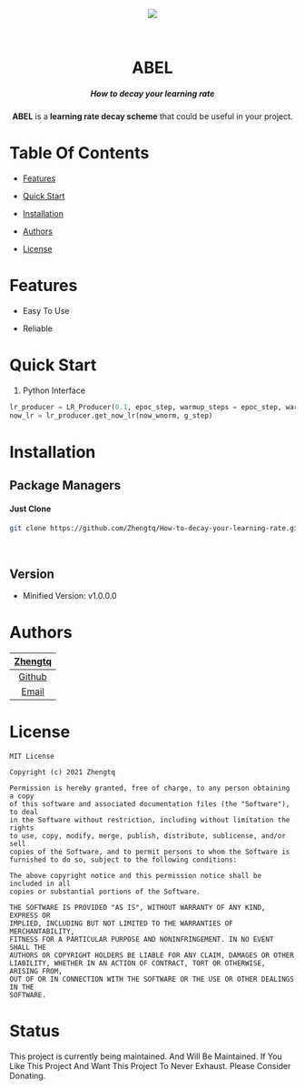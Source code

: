 <div align="center" id="top"><p>
    <a href="#status"><img src="https://img.shields.io/badge/Maintained-yes-green.svg?style=flat-square"></a>
    </p>
  <br>
  <h1>ABEL</h1>
  <h5>How to decay your learning rate</h5>
  <p>
  <b>ABEL</b> is a <b>learning rate decay scheme</b> that could be useful in your project.
  </p></div>

# Table Of Contents

*   [Features](#features)

*   [Quick Start](#quick-start)

*   [Installation](#installation)

*   [Authors](#authors)

*   [License](#license)


# Features

*   Easy To Use 

*   Reliable


# Quick Start

1. Python Interface 

```python
lr_producer = LR_Producer(0.1, epoc_step, warmup_steps = epoc_step, warmup_lr = 0.01)
now_lr = lr_producer.get_now_lr(now_wnorm, g_step)
```


# Installation


## Package Managers

#### Just Clone 

```bash
git clone https://github.com/Zhengtq/How-to-decay-your-learning-rate.git
```


​    
## Version 

*   Minified Version: v1.0.0.0 


# Authors

| [Zhengtq](https://github.com/Zhengtq) |
| :----------------------------------------------------------: |
| [Github](https://github.com/Zhengtq) |
| [Email](mailto:1553866519@qq.com) |


# License
```
MIT License

Copyright (c) 2021 Zhengtq

Permission is hereby granted, free of charge, to any person obtaining a copy
of this software and associated documentation files (the "Software"), to deal
in the Software without restriction, including without limitation the rights
to use, copy, modify, merge, publish, distribute, sublicense, and/or sell
copies of the Software, and to permit persons to whom the Software is
furnished to do so, subject to the following conditions:

The above copyright notice and this permission notice shall be included in all
copies or substantial portions of the Software.

THE SOFTWARE IS PROVIDED "AS IS", WITHOUT WARRANTY OF ANY KIND, EXPRESS OR
IMPLIED, INCLUDING BUT NOT LIMITED TO THE WARRANTIES OF MERCHANTABILITY,
FITNESS FOR A PARTICULAR PURPOSE AND NONINFRINGEMENT. IN NO EVENT SHALL THE
AUTHORS OR COPYRIGHT HOLDERS BE LIABLE FOR ANY CLAIM, DAMAGES OR OTHER
LIABILITY, WHETHER IN AN ACTION OF CONTRACT, TORT OR OTHERWISE, ARISING FROM,
OUT OF OR IN CONNECTION WITH THE SOFTWARE OR THE USE OR OTHER DEALINGS IN THE
SOFTWARE.
```

# Status

This project is currently being maintained. And Will Be Maintained. If You Like This Project And Want This Project To Never Exhaust. Please Consider Donating.

